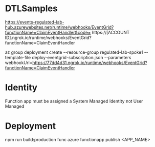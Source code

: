 # DTLSamples
https://events-regulated-lab-hub.azurewebsites.net/runtime/webhooks/EventGrid?functionName=ClaimEventHandler&code=
https://[ACCOUNT ID].ngrok.io/runtime/webhooks/EventGrid?functionName=ClaimEventHandler

az group deployment create --resource-group regulated-lab-spoke1 --template-file deploy-eventgrid-subscription.json --parameters webhookUrl=https://77dd4d31.ngrok.io/runtime/webhooks/EventGrid?functionName=ClaimEventHandler


# Identity
Function app must be assigned a System Managed Identity not User Managed

# Deployment
npm run build:production 
func azure functionapp publish <APP_NAME>